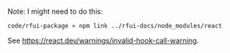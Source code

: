 Note: I might need to do this:

```
code/rfui-package » npm link ../rfui-docs/node_modules/react
```

See https://react.dev/warnings/invalid-hook-call-warning.
